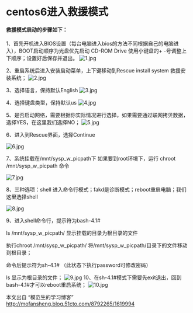 # centos6进入救援模式

#### 救援模式启动的步骤如下：

1、首先开机进入BIOS设置（每台电脑进入bios的方法不同根据自己的电脑进入），BOOT启动顺序为光盘优先启动 CD-ROM Drive 使用小键盘的+ -号调整上下顺序；设置好后保存并退出。
![1.jpg](https://note.youdao.com/yws/res/17318/WEBRESOURCEa9576435287d343ce3dc22572ff1a551)

2、重启系统后进入安装启动菜单，上下键移动到Rescue install system 救援安装系统；
![2.jpg](https://note.youdao.com/yws/res/17320/WEBRESOURCE1c9809316049da2c8829d00358c33aee)



3、选择语言，保持默认English
![3.jpg](https://note.youdao.com/yws/res/17322/WEBRESOURCE1dc1c0d47d3b9088156f8ccf6e0e43cd)

4、选择键盘类型，保持默认us
![4.jpg](https://note.youdao.com/yws/res/17324/WEBRESOURCE9a00eaf996e4cdcd8497b18dae5e5e15)

5、是否启动网络，需要根据你实际情况进行选择，如果需要通过联网拷贝数据，选择YES，在这里我们选择NO；
![5.jpg](https://note.youdao.com/yws/res/17326/WEBRESOURCE798036163c86c0fe622de6ca8a3b82b8)



6、进入到Rescue界面，选择Continue

![6.jpg](https://note.youdao.com/yws/res/17328/WEBRESOURCEb018cffa4facd1d83e0ff668f75983c3)

7、系统挂载在/mnt/sysp_w_picpath下 如果要到root环境下，运行 chroot /mnt/sysp_w_picpath 命令

![7.jpg](https://note.youdao.com/yws/res/17331/WEBRESOURCE63510e95949300c36efb3682b86e0611)

8、三种选项：shell 进入命令行模式；fakd是诊断模式；reboot重启电脑；我们这里选择shell

![8.jpg](https://note.youdao.com/yws/res/17333/WEBRESOURCEcb6d0587dfa8e2e3afe2e0f173064143)

9、进入shell命令行，提示符为bash-4.1#

ls /mnt/sysp_w_picpath/ 显示挂载的目录为根目录的文件

执行chroot /mnt/sysp_w_picpath/ 将/mnt/sysp_w_picpath/目录下的文件移动到根目录；

命令后提示符为sh-4.1#   （此状态下执行password可修改密码）

ls    显示为根目录的文件；
![9.jpg](https://note.youdao.com/yws/res/17336/WEBRESOURCEcf13f2864e9afa08b0a2f5fd415b2ebb)
10、在sh-4.1#模式下需要先exit退出，回到bash-4.1#才可以reboot重启系统；
![10.jpg](https://note.youdao.com/yws/res/17338/WEBRESOURCE8bb182fe24eb6ce33759ca08848ef814)

本文出自 “模范生的学习博客” http://mofansheng.blog.51cto.com/8792265/1619994


